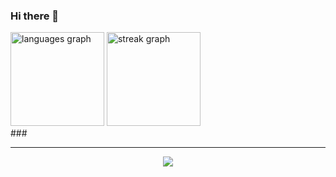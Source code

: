 ### Hi there 👋


<div align="left">
  <img src="https://github-readme-stats.vercel.app/api/top-langs?username=An-AvG-Geek&locale=en&hide_title=false&layout=compact&card_width=320&langs_count=5&theme=midnight-purple&hide_border=true&order=2" height="150" alt="languages graph"  />
  <img src="https://streak-stats.demolab.com?user=An-AvG-Geek&locale=en&mode=daily&theme=midnight-purple&hide_border=true&border_radius=5&date_format=j M[ Y]&order=3" height="150" alt="streak graph"  />

</div>
###
<br>
<hr>
<div align="center">
  <img src="https://profile-counter.glitch.me/An-AvG-Geek/count.svg?"  />
</div>

###
